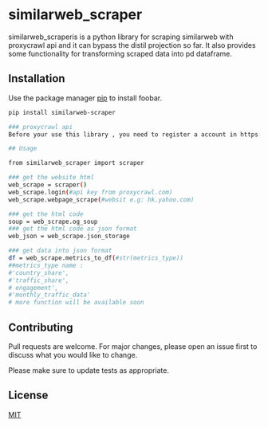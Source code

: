 # similarweb_scraper

similarweb_scraperis is a python library for scraping similarweb with proxycrawl api and it can bypass the distil projection so far. It also provides some functionality for transforming scraped data into pd dataframe.
   
## Installation

Use the package manager [pip](https://pip.pypa.io/en/stable/) to install foobar.

```bash
pip install similarweb-scraper

### proxycrawl api
Before your use this library , you need to register a account in https://proxycrawl.com/ and use the normal api key token instead of the javascript one. First 1000 requestes are free 

## Usage

from similarweb_scraper import scraper

### get the website html
web_scrape = scraper()
web_scrape.login(#api key from proxycrawl.com)
web_scrape.webpage_scrape(#websit e.g: hk.yahoo.com)

### get the html code
soup = web_scrape.og_soup
### get the html code as json format
web_json = web_scrape.json_storage

### get data into json format
df = web_scrape.metrics_to_df(#str(metrics_type))
##metrics_type name :
#'country_share',
#'traffic_share',
# engagement',
#'monthly_traffic_data'
# more function will be available soon
```

## Contributing
Pull requests are welcome. For major changes, please open an issue first to discuss what you would like to change.

Please make sure to update tests as appropriate.

## License
[MIT](https://choosealicense.com/licenses/mit/)
